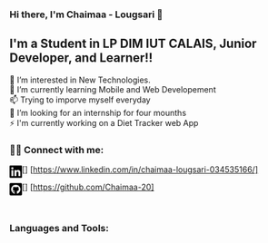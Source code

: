 ### Hi there, I'm Chaimaa - Lougsari 👋

## I'm a Student in LP DIM IUT CALAIS, Junior Developer, and Learner!!

👀 I’m interested in New Technologies. <br>
🌱 I’m currently learning Mobile and Web Developement <br>
📫 Trying to imporve myself everyday<br>
👯 I’m looking for an internship for four mounths<br>
⚡ I'm currently working on a Diet Tracker web App

### 🙋‍♂️ Connect with me:

<!-- Badges template - https://github.com/badges/shields -->

[<img align="left" width="22px" src="linkedin-brands.svg">] [https://www.linkedin.com/in/chaimaa-lougsari-034535166/]

[<img align="left" width="22px" src="github-square-brands.svg">] [https://github.com/Chaimaa-20]

<br />

### Languages and Tools:

<br />
<br  />

<!-- [linkedin]: https://www.linkedin.com/in/chaimaa-lougsari-034535166/ -->
<!-- [github]: https://github.com/Chaimaa-20 -->
